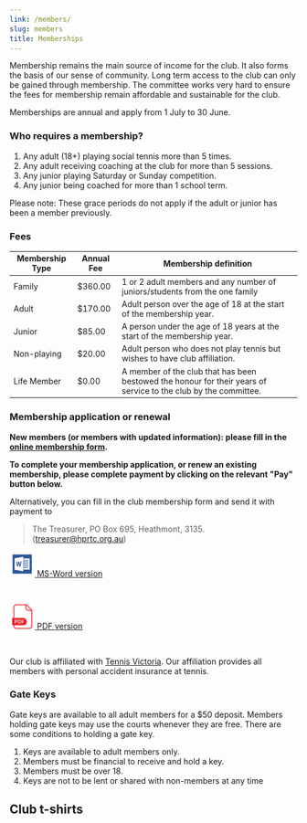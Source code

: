 ```yaml
---
link: /members/
slug: members
title: Memberships
---
```


Membership remains the main source of income for the club.  It also forms the basis of our sense of community. Long term access to the club can only be gained through membership. The committee works very hard to ensure the fees for membership remain affordable and sustainable for the club.

Memberships are annual and apply from 1 July to 30 June.

### Who requires a membership?

  1. Any adult (18+) playing social tennis more than 5 times.
  2. Any adult receiving coaching at the club for more than 5 sessions.
  3. Any junior playing Saturday or Sunday competition.
  4. Any junior being coached for more than 1 school term.

Please note: These grace periods do not apply if the adult or junior has been a member previously.

### Fees

| Membership Type | Annual Fee | Membership definition                                                                                           |
|----------------|-----------|-----------------------------------------------------------------------------------------------------------------|
| Family         | $360.00   | 1 or 2 adult members and any number of juniors/students from the one family                                     |
| Adult          | $170.00   | Adult person over the age of 18 at the start of the membership year.                                            |
| Junior         | $85.00    | A person under the age of 18 years at the start of the membership year.                                         |
| Non-playing    |  $20.00   | Adult person who does not play tennis but wishes to have club affiliation.                                      |
| Life Member    | $0.00     | A member of the club that has been bestowed the honour for their years of service to the club by the committee. |


### Membership application or renewal

**New members (or members with updated information): please fill in the [online membership form](https://forms.gle/g1vQEMYdZYFuNnx9A).**

**To complete your membership application, or renew an existing membership, please complete payment by clicking on the relevant "Pay" button below.**

<script async src="https://js.stripe.com/v3/pricing-table.js"></script>
<stripe-pricing-table pricing-table-id="prctbl_1MODouJNJiUn3wOdxEgLmWs0"
publishable-key="pk_live_51MLIjWJNJiUn3wOdGfOCdgBbBjkcDaWpDn1zkkoM57Yf6NX6sRVu55wFWbXfa9U9cijp2LOpLX0WcF3Pi8uVC9Ma00zOXshH93">
</stripe-pricing-table>

Alternatively, you can fill in the club membership form and send it with payment to

> The Treasurer, PO Box 695, Heathmont, 3135. (treasurer@hprtc.org.au)

  [![wordicon](/media/wordicon.png) MS-Word version](/media/HPRTC-New-Membership-Application.docx)
  
  &nbsp;

  [![pdf_icon](/media/pdf_icon.png) PDF version](/media/HPRTC-New-Membership-Application.pdf)
  
  &nbsp;

Our club is affiliated with [Tennis Victoria](http://www.tennis.com.au/vic/).  Our affiliation provides all members with personal accident insurance at tennis.

### Gate Keys

Gate keys are available to all adult members for a $50 deposit. Members holding gate keys may use the courts whenever they are free. There are some conditions to holding a gate key.

  1. Keys are available to adult members only.
  2. Members must be financial to receive and hold a key.
  3. Members must be over 18.
  4. Keys are not to be lent or shared with non-members at any time

## Club t-shirts

<script async src="https://js.stripe.com/v3/pricing-table.js"></script>
<stripe-pricing-table pricing-table-id="prctbl_1NW7mkJNJiUn3wOdrDq0zHIX"
publishable-key="pk_live_51MLIjWJNJiUn3wOdGfOCdgBbBjkcDaWpDn1zkkoM57Yf6NX6sRVu55wFWbXfa9U9cijp2LOpLX0WcF3Pi8uVC9Ma00zOXshH93">
</stripe-pricing-table>
